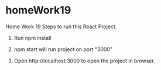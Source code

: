 # homeWork19
Home Work 19
Steps to run this React Project.

1. Run npm install

2. npm start will run project on port "3000" 

3. Open http://localhost:3000 to open the project in browser.
